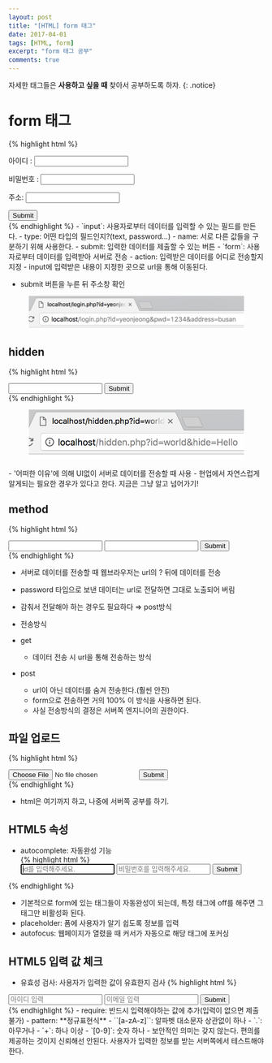 ```yaml
---
layout: post
title: "[HTML] form 태그"
date: 2017-04-01
tags: [HTML, form]
excerpt: "form 태그 공부"
comments: true
---
```


자세한 태그들은 **사용하고 싶을 때** 찾아서 공부하도록 하자.
{: .notice}

# form 태그  

{% highlight html %}
<form action="http://localhost/login.php">
    <p>아이디 : <input type="text" name="id"></p>
    <p>비밀번호 : <input type="password" name="pwd"></p>
    <p>주소: <input type="text" name="address"></p>
    <input type="submit">
</form>
{% endhighlight %}
- `input`: 사용자로부터 데이터를 입력할 수 있는 필드를 만든다.  
  - type: 어떤 타입의 필드인지?(text, password...)
  - name: 서로 다른 값들을 구분하기 위해 사용한다.
  - submit: 입력한 데이터를 제출할 수 있는 버튼  
- `form`: 사용자로부터 데이터를 입력받아 서버로 전송
  - action: 입력받은 데이터를 어디로 전송할지 지정  
  - input에 입력받은 내용이 지정한 곳으로 url을 통해 이동된다.  

- submit 버튼을 누른 뒤 주소창 확인  
<figure><img src="../assets/img/post/form1.png">
</figure>

## hidden  
{% highlight html %}
<form action="http://localhost/hidden.php">
    <input type="text" name="id">
    <input type="hidden" name="hide" value="Hello">
    <input type="submit">
</form>
{% endhighlight %}

<figure><img src="../assets/img/post/form2.png">
</figure>
- '어떠한 이유'에 의해 UI없이 서버로 데이터를 전송할 때 사용    
 - 현업에서 자연스럽게 알게되는 필요한 경우가 있다고 한다. 지금은 그냥 알고 넘어가기!  


## method

{% highlight html %}
<form action="http://localhost/method.php" method="post">
    <input type="text" name="id">
    <input type="password" name="pwd">
    <input type="submit">
</form>
{% endhighlight %}

- 서버로 데이터를 전송할 때 웹브라우저는 url의 ? 뒤에 데이터를 전송   
 - password 타입으로 보낸 데이터는 url로 전달하면 그대로 노출되어 버림  
  - 감춰서 전달해야 하는 경우도 필요하다 ⇒ post방식

- 전송방식  
 - get
    - 데이터 전송 시 url을 통해 전송하는 방식  
 - post  
    - url이 아닌 데이터를 숨겨 전송한다.(훨씬 안전)  
    - form으로 전송하면 거의 100% 이 방식을 사용하면 된다.   
     - 사실 전송방식의 결정은 서버쪽 엔지니어의 권한이다.  

## 파일 업로드  

{% highlight html %}
<form action="http://localhost/upload.php" method="post" enctype="multipart/form-data">
    <input type="file" name="profile">
    <input type="submit">
</form>
{% endhighlight %}

- html은 여기까지 하고, 나중에 서버쪽 공부를 하기.

## HTML5 속성  

- autocomplete: 자동완성 기능  
{% highlight html %}
  <form action="login.php" autocomplete="on">
        <input type="text" name="id" placeholder="id를 입력해주세요." autofocus>
        <input type="password" name="password" autocomplete="off" placeholder="비밀번호를 입력해주세요.">
        <input type="submit">
  </form>
{% endhighlight %}
  - 기본적으로 form에 있는 태그들이 자동완성이 되는데, 특정 태그에 off를 해주면 그 태그만 비활성화 된다.  
- placeholder: 폼에 사용자가 알기 쉽도록 정보를 입력
- autofocus: 웹페이지가 열렸을 때 커서가 자동으로 해당 태그에 포커싱


## HTML5 입력 값 체크   

- 유효성 검사: 사용자가 입력한 값이 유효한지 검사
{% highlight html %}   
<form action="register.php">
    <input type="text" name="id" placeholder="아이디 입력" required pattern="[a-zA-Z].+[0-9]">
    <input type="email" name="email" placeholder="이메일 입력">
    <input type="submit">
</form>
{% endhighlight %}
- require: 반드시 입력해야하는 값에 추가(입력이 없으면 제출불가)
- pattern: **정규표현식**  
  - ``[a-zA-z]``: 알파벳 대소문자 상관없이 하나
  - `.`: 아무거나
  - `+`: 하나 이상   
  - `[0-9]`: 숫자 하나
- 보안적인 의미는 갖지 않는다. 편의를 제공하는 것이지 신뢰해선 안된다. 사용자가 입력한 정보를 받는 서버쪽에서 테스트해야 한다.  
